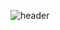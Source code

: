 <!--
**xmun74/xmun74** is a ✨ _special_ ✨ repository because its `README.md` (this file) appears on your GitHub profile.

Here are some ideas to get you started:

- 🔭 I’m currently working on ...
- 🌱 I’m currently learning ...
- 👯 I’m looking to collaborate on ...
- 🤔 I’m looking for help with ...
- 💬 Ask me about ...
- 📫 How to reach me: ...
- 😄 Pronouns: ...
- ⚡ Fun fact: ...
-->
![header](https://capsule-render.vercel.app/api?type=waving&color=auto&height=300&section=header&text=mooncoder%20&fontSize=90)

<div align=center>
    
<!-- ## ✨ Tech :
    
![JS](https://img.shields.io/badge/JavaScript-F7DF1E?style=flat-square&logo=JavaScript&logoColor=black) ![html](https://img.shields.io/badge/Html-E34F26?style=flat-square&logo=Html5&logoColor=white) ![css](https://img.shields.io/badge/CSS-1572B6?style=flat-square&logo=CSS3&logoColor=white)
<br>

![React,React Native](https://img.shields.io/badge/React%20/%20ReactNative-61DAFB?style=flat-square&logo=React&logoColor=black) ![NodeJS](https://img.shields.io/badge/Node.js-339933?style=flat-square&logo=Node.js&logoColor=white)
<br> -->


</div>
